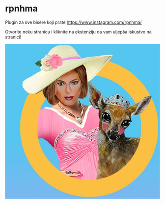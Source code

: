 # rpnhma

Plugin za sve bisere koji prate https://www.instagram.com/rpnhma/

Otvorite neku stranicu i kliknite na ekstenziju da vam uljepša iskustvo na stranici!


![](logo.jpg)


